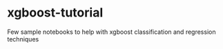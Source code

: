# xgboost-tutorial
Few sample notebooks to help with xgboost classification and regression techniques
